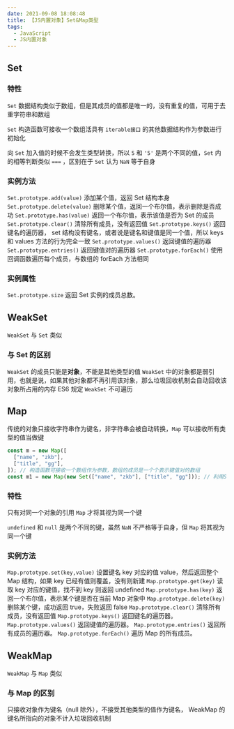 ```yaml
---
date: 2021-09-08 18:08:48
title: 【JS内置对象】Set&Map类型
tags:
  - JavaScript
  - JS内置对象
---
```


## Set

### 特性

`Set` 数据结构类似于数组，但是其成员的值都是唯一的，没有重复的值，可用于去重字符串和数组

`Set` 构造函数可接收一个数组活具有 `iterable接口` 的其他数据结构作为参数进行初始化

向 `Set` 加入值的时候不会发生类型转换，所以 `5` 和 `'5'` 是两个不同的值，`Set` 内的相等判断类似 `===` ，区别在于 `Set` 认为 `NaN` 等于自身

### 实例方法

`Set.prototype.add(value)` 添加某个值，返回 Set 结构本身
`Set.prototype.delete(value)` 删除某个值，返回一个布尔值，表示删除是否成功
`Set.prototype.has(value)` 返回一个布尔值，表示该值是否为 Set 的成员
`Set.prototype.clear()` 清除所有成员，没有返回值
`Set.prototype.keys()` 返回键名的遍历器， set 结构没有键名，或者说是键名和键值是同一个值，所以 keys 和 values 方法的行为完全一致
`Set.prototype.values()` 返回键值的遍历器
`Set.prototype.entries()` 返回键值对的遍历器
`Set.prototype.forEach()` 使用回调函数遍历每个成员，与数组的 forEach 方法相同

### 实例属性

`Set.prototype.size` 返回 Set 实例的成员总数。

## WeakSet

`WeakSet` 与 `Set` 类似

### 与 Set 的区别

`WeakSet` 的成员只能是**对象**，不能是其他类型的值
`WeakSet` 中的对象都是弱引用，也就是说，如果其他对象都不再引用该对象，那么垃圾回收机制会自动回收该对象所占用的内存
ES6 规定 `WeakSet` 不可遍历

## Map

传统的对象只接收字符串作为键名，非字符串会被自动转换，`Map` 可以接收所有类型的值当做键

```js
const m = new Map([
  ["name", "zkb"],
  ["title", "gg"],
]); // 构造函数可接收一个数组作为参数，数组的成员是一个个表示键值对的数组
const m1 = new Map(new Set(["name", "zkb"], ["title", "gg"])); // 利用Set来生成新的Map，任何具有iterator接口且每个成员都是双元素的数组的数据结构都可作为Map构造函数的参数
```

### 特性

只有对同一个对象的引用 `Map` 才将其视为同一个键

`undefined` 和 `null` 是两个不同的键，虽然 `NaN` 不严格等于自身，但 `Map` 将其视为同一个键

### 实例方法

`Map.prototype.set(key,value)` 设置键名 key 对应的值 value，然后返回整个 Map 结构，如果 key 已经有值则覆盖，没有则新建
`Map.prototype.get(key)` 读取 key 对应的键值，找不到 key 则返回 undefined
`Map.prototype.has(key)` 返回一个布尔值，表示某个键是否在当前 Map 对象中
`Map.prototype.delete(key)` 删除某个键，成功返回 true，失败返回 false
`Map.prototype.clear()` 清除所有成员，没有返回值
`Map.prototype.keys()` 返回键名的遍历器。
`Map.prototype.values()` 返回键值的遍历器。
`Map.prototype.entries()` 返回所有成员的遍历器。
`Map.prototype.forEach()` 遍历 Map 的所有成员。

## WeakMap

`WeakMap` 与 `Map` 类似

### 与 Map 的区别

只接收对象作为键名（null 除外），不接受其他类型的值作为键名， WeakMap 的键名所指向的对象不计入垃圾回收机制
